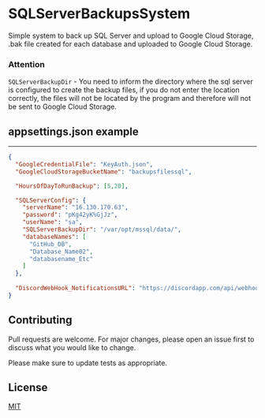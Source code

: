 # SQLServerBackupsSystem
Simple system to back up SQL Server and upload to Google Cloud Storage, .bak file created for each database and uploaded to Google Cloud Storage.


### Attention
`SQLServerBackupDir` - You need to inform the directory where the sql server is configured to create the backup files, if you do not enter the location correctly, the files will not be located by the program and therefore will not be sent to Google Cloud Storage.

## appsettings.json example
----

```json
{
  "GoogleCredentialFile": "KeyAuth.json",
  "GoogleCloudStorageBucketName": "backupsfilessql",

  "HoursOfDayToRunBackup": [5,20],

  "SQLServerConfig": {
    "serverName": "16.130.170.63",
    "password": "pKg42yK%GjJz",
    "userName": "sa",
    "SQLServerBackupDir": "/var/opt/mssql/data/",
    "databaseNames": [
      "GitHub_DB",
      "Database_Name02",
      "databasename_Etc"
    ]
  },
  
  "DiscordWebHook_NotificationsURL": "https://discordapp.com/api/webhooks/XXXXXXXXXX"
}
```


## Contributing
Pull requests are welcome. For major changes, please open an issue first to discuss what you would like to change.

Please make sure to update tests as appropriate.

## License
[MIT](https://choosealicense.com/licenses/mit/)
